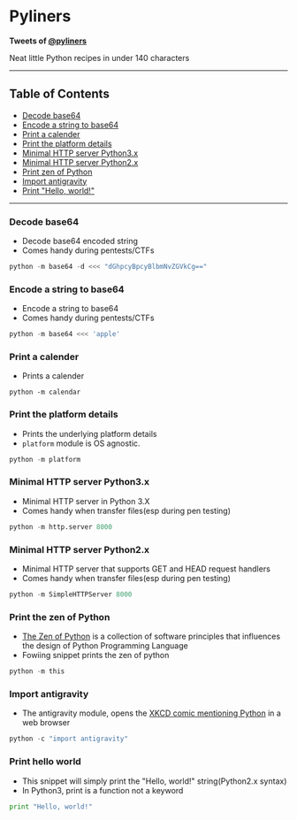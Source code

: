 # Pyliners

**Tweets of [@pyliners](https://twitter.com/pyliners)**

Neat little Python recipes in under 140 characters

---

## Table of Contents

- [Decode base64](#decode-base64)
- [Encode a string to base64](#encode-a-string-to-base64)
- [Print a calender](#print-a-calender)
- [Print the platform details](#print-the-platform-details)
- [Minimal HTTP server Python3.x](#minimal-http-server-python3x)
- [Minimal HTTP server Python2.x](#minimal-http-server-python2x)
- [Print zen of Python](#print-the-zen-of-python)
- [Import antigravity](#import-antigravity)
- [Print "Hello, world!"](#print-hello-world)

---

### Decode base64

- Decode base64 encoded string
- Comes handy during pentests/CTFs

```python
python -m base64 -d <<< "dGhpcyBpcyBlbmNvZGVkCg=="
```
### Encode a string to base64 

- Encode a string to base64
- Comes handy during pentests/CTFs

```python
python -m base64 <<< 'apple'
```

### Print a calender

- Prints a calender

```
python -m calendar
```


### Print the platform details

- Prints the underlying platform details
- `platform` module is OS agnostic.

```python
python -m platform
```

### Minimal HTTP server Python3.x

- Minimal HTTP server in Python 3.X 
- Comes handy when transfer files(esp during pen testing)

```python
python -m http.server 8000
```

### Minimal HTTP server Python2.x

- Minimal HTTP server that supports GET and HEAD request handlers
- Comes handy when transfer files(esp during pen testing)

```python
python -m SimpleHTTPServer 8000 
```


### Print the zen of Python

- [The Zen of Python](https://en.wikipedia.org/wiki/Zen_of_Python) is a collection of software principles that influences the design of Python Programming Language
- Fowiing snippet prints the zen of python

```python
python -m this
```

### Import antigravity

- The antigravity module, opens the [XKCD comic mentioning Python](https://xkcd.com/353/) in a web browser

```python
python -c "import antigravity"
```

### Print hello world

- This snippet will simply print the "Hello, world!" string(Python2.x syntax)
- In Python3, print is a function not a keyword

```python
print "Hello, world!"
```